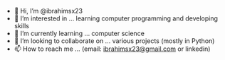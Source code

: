 - 👋 Hi, I’m @ibrahimsx23
- 👀 I’m interested in ... learning computer programming and developing skills
- 🌱 I’m currently learning ... computer science
- 💞️ I’m looking to collaborate on ... various projects (mostly in Python)
- 📫 How to reach me ... (email: ibrahimsx23@gmail.com or linkedin)

<!---
ibrahimsx23/ibrahimsx23 is a ✨ special ✨ repository because its `README.md` (this file) appears on your GitHub profile.
You can click the Preview link to take a look at your changes.
--->
